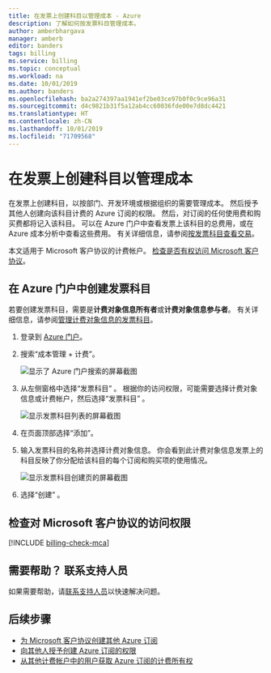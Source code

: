 ```yaml
---
title: 在发票上创建科目以管理成本 - Azure
description: 了解如何按发票科目管理成本。
author: amberbhargava
manager: amberb
editor: banders
tags: billing
ms.service: billing
ms.topic: conceptual
ms.workload: na
ms.date: 10/01/2019
ms.author: banders
ms.openlocfilehash: ba2a274397aa1941ef2be03ce97b0f0c9ce96a31
ms.sourcegitcommit: d4c9821b31f5a12ab4cc60036fde00e7d8dc4421
ms.translationtype: HT
ms.contentlocale: zh-CN
ms.lasthandoff: 10/01/2019
ms.locfileid: "71709568"
---
```

# <a name="create-sections-on-your-invoice-to-organize-your-costs"></a>在发票上创建科目以管理成本

在发票上创建科目，以按部门、开发环境或根据组织的需要管理成本。 然后授予其他人创建向该科目计费的 Azure 订阅的权限。 然后，对订阅的任何使用费和购买费都将记入该科目。 可以在 Azure 门户中查看发票上该科目的总费用，或在 Azure 成本分析中查看这些费用。 有关详细信息，请参阅[按发票科目查看交易](billing-mca-understand-your-bill.md#view-transactions-by-invoice-sections)。

本文适用于 Microsoft 客户协议的计费帐户。 [检查是否有权访问 Microsoft 客户协议](#check-access-to-a-microsoft-customer-agreement)。

## <a name="create-an-invoice-section-in-the-azure-portal"></a>在 Azure 门户中创建发票科目

若要创建发票科目，需要是**计费对象信息所有者**或**计费对象信息参与者**。 有关详细信息，请参阅[管理计费对象信息的发票科目](billing-understand-mca-roles.md#manage-invoice-sections-for-billing-profile)。

1. 登录到 [Azure 门户](https://portal.azure.com)。

2. 搜索“成本管理 + 计费”。 

   ![显示了 Azure 门户搜索的屏幕截图](./media/billing-mca-section-invoice/billing-search-cost-management-billing.png)

3. 从左侧窗格中选择“发票科目”  。 根据你的访问权限，可能需要选择计费对象信息或计费帐户，然后选择“发票科目”  。

   ![显示发票科目列表的屏幕截图](./media/billing-mca-section-invoice/mca-select-invoice-sections.png)

4. 在页面顶部选择“添加”。 

5. 输入发票科目的名称并选择计费对象信息。 你会看到此计费对象信息发票上的科目反映了你分配给该科目的每个订阅和购买项的使用情况。 

   ![显示发票科目创建页的屏幕截图](./media/billing-mca-section-invoice/mca-create-invoice-section.png)

6. 选择“创建”  。

## <a name="check-access-to-a-microsoft-customer-agreement"></a>检查对 Microsoft 客户协议的访问权限
[!INCLUDE [billing-check-mca](../../includes/billing-check-mca.md)]

## <a name="need-help-contact-support"></a>需要帮助？ 联系支持人员

如果需要帮助，请[联系支持人员](https://portal.azure.com/?#blade/Microsoft_Azure_Support/HelpAndSupportBlade)以快速解决问题。

## <a name="next-steps"></a>后续步骤

- [为 Microsoft 客户协议创建其他 Azure 订阅](billing-mca-create-subscription.md)
- [向其他人授予创建 Azure 订阅的权限](billing-mca-create-subscription.md#give-others-permission)
- [从其他计费帐户中的用户获取 Azure 订阅的计费所有权](billing-mca-request-billing-ownership.md)
